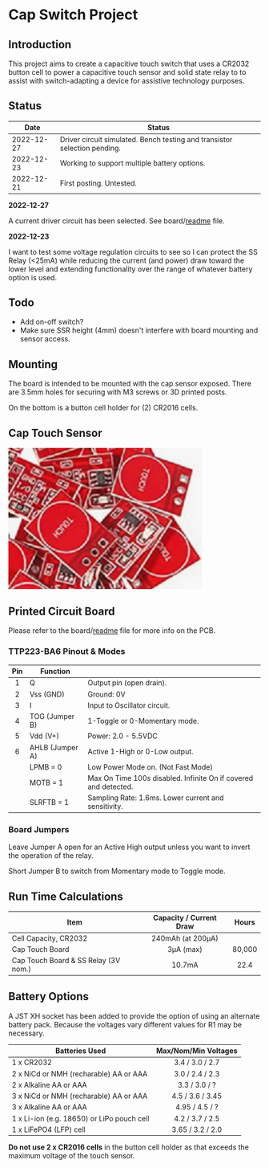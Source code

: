 # Cap Switch Project

## Introduction

This project aims to create a capacitive touch switch that uses a CR2032 button cell to power a capacitive touch sensor and solid state relay to to assist with switch-adapting a device for assistive technology purposes.

## Status

| Date       | Status                                                       |
| ---------- | ------------------------------------------------------------ |
| 2022-12-27 | Driver circuit simulated. Bench testing and transistor selection pending. |
| 2022-12-23 | Working to support multiple battery options.                 |
| 2022-12-21 | First posting. Untested.                                     |

**2022-12-27**

A current driver circuit has been selected. See board/[readme](#board/readme.md) file.

**2022-12-23**

I want to test some voltage regulation circuits to see so I can protect the SS Relay (<25mA) while reducing the current (and  power) draw toward the lower level and extending functionality over the range of whatever battery option is used.

## Todo

* Add on-off switch?
* Make sure SSR height (4mm) doesn't interfere with board mounting and sensor access.

## Mounting

The board is intended to be mounted with the cap sensor exposed. There are 3.5mm holes for securing with M3 screws or 3D printed posts.

On the bottom is a button cell holder for (2) CR2016 cells.

## Cap Touch Sensor

<img src="assets/cap_touch_sensor.png" alt="cap sensor" style="zoom:150%;" />

## Printed Circuit Board

Please refer to the board/[readme](board/readme.md) file for more info on the PCB.

### TTP223-BA6 Pinout & Modes

| Pin  | Function        |                                                              |
| :--: | --------------- | ------------------------------------------------------------ |
|  1   | Q               | Output pin (open drain).                                     |
|  2   | Vss (GND)       | Ground: 0V                                                   |
|  3   | I               | Input to Oscillator circuit.                                 |
|  4   | TOG (Jumper B)  | 1-Toggle or 0-Momentary mode.                                |
|  5   | Vdd (V+)        | Power: 2.0 - 5.5VDC                                          |
|  6   | AHLB (Jumper A) | Active 1-High or 0-Low output.                               |
|      | LPMB = 0        | Low Power Mode on. (Not Fast Mode)                           |
|      | MOTB = 1        | Max On Time 100s disabled. Infinite On if covered and detected. |
|      | SLRFTB = 1      | Sampling Rate: 1.6ms. Lower current and sensitivity.         |

### Board Jumpers

Leave Jumper A open for an Active High output unless you want to invert the operation of the relay.

Short Jumper B to switch from Momentary mode to Toggle mode.

## Run Time Calculations

| Item                                 | Capacity  / Current Draw | Hours  |
| ------------------------------------ | :----------------------: | :----: |
| Cell Capacity, CR2032                |    240mAh (at 200µA)     |        |
| Cap Touch Board                      |        3µA (max)         | 80,000 |
| Cap Touch Board & SS Relay (3V nom.) |          10.7mA          |  22.4  |

## Battery Options

A JST XH socket has been added to provide the option of using an alternate battery pack. Because the voltages vary different values for R1 may be necessary.

| Batteries Used                             | Max/Nom/Min Voltages |
| ------------------------------------------ | :------------------: |
| 1 x CR2032                                 |   3.4 / 3.0 / 2.7    |
| 2 x NiCd or NMH (recharable) AA or AAA     |   3.0 / 2.4 / 2.3    |
| 2 x Alkaline AA or AAA                     |    3.3 / 3.0 / ?     |
| 3 x NiCd or NMH (recharable) AA or AAA     |   4.5 / 3.6 / 3.45   |
| 3 x Alkaline AA or AAA                     |    4.95 / 4.5 / ?    |
| 1 x Li-ion (e.g. 18650) or LiPo pouch cell |   4.2 / 3.7 / 2.5    |
| 1 x LiFePO4 (LFP) cell                     |   3.65 / 3.2 / 2.0   |

**Do not use 2 x CR2016 cells** in the button cell holder as that exceeds the maximum voltage of the touch sensor.

